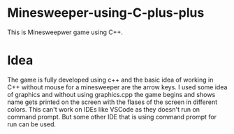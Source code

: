 # Minesweeper-using-C-plus-plus
This is Minesweepwer game using C++. 
# Idea
The game is fully developed using c++ and the basic idea of working in C++ without mouse for a minesweeper are the arrow keys. I used some idea of graphics and without using graphics.cpp the game begins and shows name gets printed on the screen with the flases of the screen in different colors. This can't work on IDEs like VSCode as they doesn't run on command prompt. But some other IDE that is using command prompt for run can be used.
